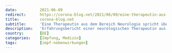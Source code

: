 ```yaml
---
date:          2021-06-09
redirect:      https://corona-blog.net/2021/06/09/eine-therapeutin-aus-dem-bereich-neurologie-spricht-ueber-impfnebenwirkungen/
title:         corona-blog.net
subtitle:      'Eine Therapeutin aus dem Bereich Neurologie spricht über Impfnebenwirkungen'
description:   'Erfahrungsbericht einer neurologischen Therapeutin aus dem Klinikbereich. Sie schreibt, „Es werden junge Menschen eingeliefert, viele mit stechenden…'
country:       [DE]
categories:    [Impfung, Medizin]
tags:          [impf-nebenwirkungen]
---
```

